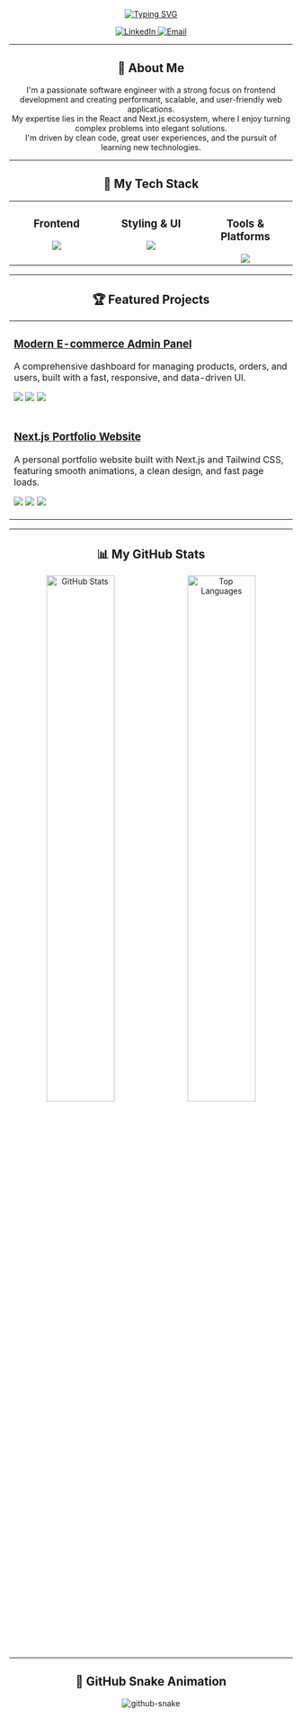 <div align="center">

<a href="https://git.io/typing-svg">
  <img src="https://readme-typing-svg.demolab.com?font=Fira+Code&weight=700&size=35&pause=1000&color=0A66C2&center=true&vCenter=true&width=600&lines=Mohammad+Javad;Frontend+Engineer;Digital+Experience+Architect" alt="Typing SVG" />
</a>

<p align="center">
  <a href="https://www.linkedin.com/in/YOUR_LINKEDIN_USERNAME/">
    <img src="https://img.shields.io/badge/LinkedIn-0A66C2?style=for-the-badge&logo=linkedin&logoColor=white" alt="LinkedIn">
  </a>
  <a href="mailto:mohammadjavad.m@gmail.com">
    <img src="https://img.shields.io/badge/Email-D14836?style=for-the-badge&logo=gmail&logoColor=white" alt="Email">
  </a>
</p>

---

## 👋 About Me
I'm a passionate software engineer with a strong focus on frontend development and creating performant, scalable, and user-friendly web applications.  
My expertise lies in the React and Next.js ecosystem, where I enjoy turning complex problems into elegant solutions.  
I'm driven by clean code, great user experiences, and the pursuit of learning new technologies.

---

## 🚀 My Tech Stack
<table align="center">
  <tr valign="top">
    <td align="center" width="33%">
      <h3>Frontend</h3>
      <img src="https://skillicons.dev/icons?i=react,nextjs,ts,js,redux,vite&theme=light&perline=3" />
    </td>
    <td align="center" width="33%">
      <h3>Styling & UI</h3>
      <img src="https://skillicons.dev/icons?i=tailwind,css,html,emotion,figma&theme=light&perline=3" />
    </td>
    <td align="center" width="33%">
      <h3>Tools & Platforms</h3>
      <img src="https://skillicons.dev/icons?i=docker,git,github,actions,firebase&theme=light&perline=3" />
    </td>
  </tr>
</table>

---

## 🏆 Featured Projects
<table align="center" width="100%" style="max-width: 800px;">
  <tr>
    <td>
      <h3><a href="https://github.com/mohammadjavadqm/REPO1">Modern E-commerce Admin Panel</a></h3>
      <p>A comprehensive dashboard for managing products, orders, and users, built with a fast, responsive, and data-driven UI.</p>
      <p>
        <img src="https://img.shields.io/badge/React-61DAFB?style=flat-square&logo=react&logoColor=black">
        <img src="https://img.shields.io/badge/Redux-764ABC?style=flat-square&logo=redux&logoColor=white">
        <img src="https://img.shields.io/badge/Firebase-FFCA28?style=flat-square&logo=firebase&logoColor=black">
      </p>
    </td>
  </tr>
  <tr>
    <td>
      <h3><a href="https://github.com/mohammadjavadqm/REPO2">Next.js Portfolio Website</a></h3>
      <p>A personal portfolio website built with Next.js and Tailwind CSS, featuring smooth animations, a clean design, and fast page loads.</p>
      <p>
        <img src="https://img.shields.io/badge/Next.js-000000?style=flat-square&logo=nextdotjs&logoColor=white">
        <img src="https://img.shields.io/badge/TypeScript-3178C6?style=flat-square&logo=typescript&logoColor=white">
        <img src="https://img.shields.io/badge/Tailwind_CSS-06B6D4?style=flat-square&logo=tailwindcss&logoColor=white">
      </p>
    </td>
  </tr>
</table>

---

## 📊 My GitHub Stats
<p align="center">
  <img src="https://github-readme-stats.vercel.app/api?username=mohammadjavadqm&show_icons=true&theme=transparent&hide_border=true&rank_icon=github&cache_seconds=1800" alt="GitHub Stats" width="49%"/>
  <img src="https://github-readme-stats.vercel.app/api/top-langs/?username=mohammadjavadqm&layout=compact&theme=transparent&hide_border=true&cache_seconds=1800" alt="Top Languages" width="49%"/>
</p>

---

## 🐍 GitHub Snake Animation
<p align="center">
  <picture>
    <source media="(prefers-color-scheme: dark)" srcset="https://mohammadjavadqm.github.io/mohammadjavadqm/github-snake-dark.svg" />
    <source media="(prefers-color-scheme: light)" srcset="https://mohammadjavadqm.github.io/mohammadjavadqm/github-snake.svg" />
    <img alt="github-snake" src="https://mohammadjavadqm.github.io/mohammadjavadqm/github-snake.svg" />
  </picture>
</p>

</div>

